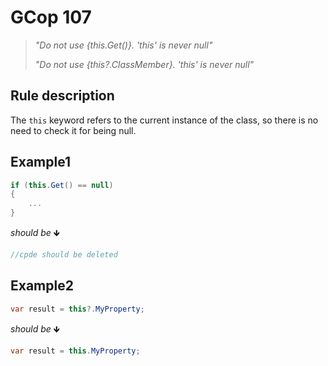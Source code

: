 ﻿# GCop 107

> *"Do not use \{this.Get()}. 'this' is never null"*
> 
> *"Do not use \{this?.ClassMember}. 'this' is never null"*

## Rule description

The `this` keyword refers to the current instance of the class, so there is no need to check it for being null.

## Example1

```csharp
if (this.Get() == null)
{
    ...
}
```

*should be* 🡻

```csharp
//cpde should be deleted
```

## Example2

```csharp
var result = this?.MyProperty;
```

*should be* 🡻

```csharp
var result = this.MyProperty;
```
